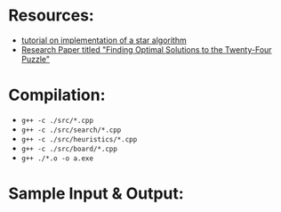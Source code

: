 # Resources:
- [tutorial on implementation of a star algorithm](https://algorithmsinsight.wordpress.com/graph-theory-2/a-star-in-general/implementing-a-star-to-solve-n-puzzle/)
- [Research Paper titled "Finding Optimal Solutions to the Twenty-Four Puzzle"](https://www.aaai.org/Papers/AAAI/1996/AAAI96-178.pdf)

# Compilation:

- `g++ -c ./src/*.cpp`
- `g++ -c ./src/search/*.cpp`
- `g++ -c ./src/heuristics/*.cpp`
- `g++ -c ./src/board/*.cpp`
- `g++ ./*.o -o a.exe`

# Sample Input & Output:
